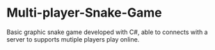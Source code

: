 # Multi-player-Snake-Game

Basic graphic snake game developed with C#, able to connects with a server to supports mutiple players play online.
